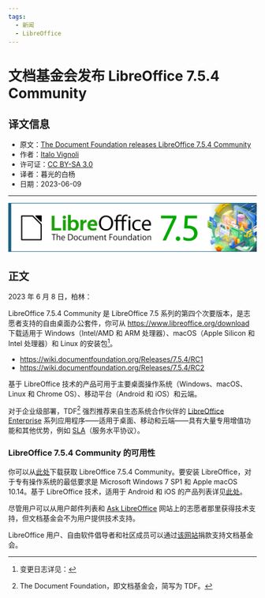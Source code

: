 ```yaml
---
tags:
  - 新闻
  - LibreOffice
---
```


# 文档基金会发布 LibreOffice 7.5.4 Community

## 译文信息

- 原文：[The Document Foundation releases LibreOffice 7.5.4 Community](https://blog.documentfoundation.org/blog/2023/06/08/tdf-releases-lo-7-5-4-community/)
- 作者：[Italo Vignoli](https://blog.documentfoundation.org/blog/author/italovignoli/)
- 许可证：[CC BY-SA 3.0](https://creativecommons.org/licenses/by-sa/3.0/)
- 译者：暮光的白杨
- 日期：2023-06-09

----

![cover](./images/2023-06/LO75_banner-1024x201.png)

## 正文

2023 年 6 月 8 日，柏林：

LibreOffice 7.5.4 Community 是 LibreOffice 7.5 系列的第四个次要版本，是志愿者支持的自由桌面办公套件，你可从 <https://www.libreoffice.org/download> 下载适用于 Windows（Intel/AMD 和 ARM 处理器）、macOS（Apple Silicon 和 Intel 处理器）和 Linux 的安装包[^1]。

[^1]: 变更日志详见：  
  - <https://wiki.documentfoundation.org/Releases/7.5.4/RC1>  
  - <https://wiki.documentfoundation.org/Releases/7.5.4/RC2>

基于 LibreOffice 技术的产品可用于主要桌面操作系统（Windows、macOS、Linux 和 Chrome OS）、移动平台（Android 和 iOS）和云端。

对于企业级部署，TDF[^2] 强烈推荐来自生态系统合作伙伴的 [LibreOffice Enterprise] 系列应用程序——适用于桌面、移动和云端——具有大量专用增值功能和其他优势，例如 [SLA]（服务水平协议）。

[LibreOffice Enterprise]: https://www.libreoffice.org/download/libreoffice-in-business/
[SLA]: https://en.wikipedia.org/wiki/Service-level_agreement

[^2]: The Document Foundation，即文档基金会，简写为 TDF。

### LibreOffice 7.5.4 Community 的可用性

你可以从[此处][dl]下载获取 LibreOffice 7.5.4 Community。要安装 LibreOffice，对于专有操作系统的最低要求是 Microsoft Windows 7 SP1 和 Apple macOS 10.14。基于 LibreOffice 技术，适用于 Android 和 iOS 的产品列表详见[此处][android]。

[dl]: https://www.libreoffice.org/download/
[android]: https://www.libreoffice.org/download/android-and-ios/
[Ask LibreOffice]: https://ask.libreoffice.org
[donate]: https://www.libreoffice.org/donate

尽管用户可以从用户邮件列表和 [Ask LibreOffice] 网站上的志愿者那里获得技术支持，但文档基金会不为用户提供技术支持。

LibreOffice 用户、自由软件倡导者和社区成员可以通过[该网站][donate]捐款支持文档基金会。